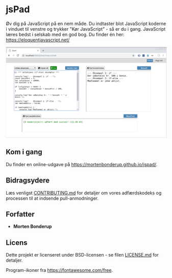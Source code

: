 # jsPad

Øv dig på JavaScript på en nem måde. Du indtaster blot JavaScript koderne i vinduet til venstre og trykker "Kør JavaScript" - så er du i gang. JavaScript læres bedst i selskab med en god bog. Du finder én her: https://eloquentjavascript.net/ 


![alt jsPad eksempel](image/eksempel.png)


## Kom i gang

Du finder en online-udgave på https://mortenbonderup.github.io/jspad/. 

## Bidragsydere

Læs venligst [CONTRIBUTING.md](https://gist.github.com/PurpleBooth/b24679402957c63ec426) for detaljer om vores adfærdskodeks og processen til at indsende pull-anmodninger.

## Forfatter

* **Morten Bonderup** 

## Licens

Dette projekt er licenseret under BSD-licensen - se filen [LICENSE.md](LICENSE.md) for detaljer.

Program-ikoner fra https://fontawesome.com/free.
